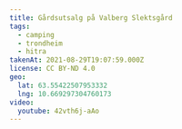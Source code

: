 ```yaml
---
title: Gårdsutsalg på Valberg Slektsgård
tags:
  - camping
  - trondheim
  - hitra
takenAt: 2021-08-29T19:07:59.000Z
license: CC BY-ND 4.0
geo:
  lat: 63.55422507953332
  lng: 10.669297304760173
video:
  youtube: 42vth6j-aAo
---
```

